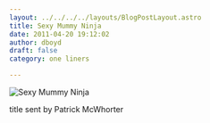 ```yaml
---
layout: ../../../../layouts/BlogPostLayout.astro
title: Sexy Mummy Ninja
date: 2011-04-20 19:12:02
author: dboyd
draft: false
category: one liners

---
```

<img
    src="https://img.selfiespirits.com/images/2011/04/sexyNinjaMummy.jpeg"
    alt="Sexy Mummy Ninja"
/>

title sent by Patrick McWhorter
